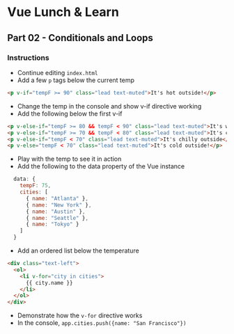 # Vue Lunch & Learn

## Part 02 - Conditionals and Loops

### Instructions

* Continue editing `index.html`
* Add a few `p` tags below the current temp

```html
<p v-if="tempF >= 90" class="lead text-muted">It's hot outside!</p>
```

* Change the temp in the console and show v-if directive working
* Add the following below the first v-if

```html
<p v-else-if="tempF >= 80 && tempF < 90" class="lead text-muted">It's warm outside</p>
<p v-else-if="tempF >= 70 && tempF < 80" class="lead text-muted">It's comfortable outside</p>
<p v-else-if="tempF < 70" class="lead text-muted">It's chilly outside</p>
<p v-else="tempF < 70" class="lead text-muted">It's cold outside!</p>
```

* Play with the temp to see it in action
* Add the following to the data property of the Vue instance

```js
  data: {
    tempF: 75,
    cities: [
      { name: "Atlanta" },
      { name: "New York" },
      { name: "Austin" },
      { name: "Seattle" },
      { name: "Tokyo" }
    ]
  }
```

* Add an ordered list below the temperature

```html
<div class="text-left">
  <ol>
    <li v-for="city in cities">
      {{ city.name }}
    </li>
  </ol>
</div>
```

* Demonstrate how the `v-for` directive works
* In the console, `app.cities.push({name: "San Francisco"})`
